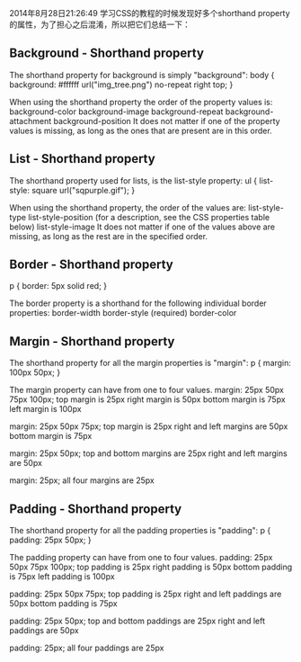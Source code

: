 2014年8月28日21:26:49
学习CSS的教程的时候发现好多个shorthand property的属性，为了担心之后混淆，所以把它们总结一下：

## Background - Shorthand property

The shorthand property for background is simply "background":
body {
    background: #ffffff url("img_tree.png") no-repeat right top;
}

 When using the shorthand property the order of the property values is:
background-color
background-image
background-repeat
background-attachment
background-position
It does not matter if one of the property values is missing, as long as the ones that are present are in this order.

## List - Shorthand property

The shorthand property used for lists, is the list-style property:
ul {
    list-style: square url("sqpurple.gif");
}

When using the shorthand property, the order of the values are:
list-style-type
list-style-position (for a description, see the CSS properties table below)
list-style-image
It does not matter if one of the values above are missing, as long as the rest are in the specified order.

## Border - Shorthand property

p {
    border: 5px solid red;
}

The border property is a shorthand for the following individual border properties:
border-width
border-style (required)
border-color

## Margin - Shorthand property

The shorthand property for all the margin properties is "margin":
p {
    margin: 100px 50px;
}

The margin property can have from one to four values.
margin: 25px 50px 75px 100px;
top margin is 25px
right margin is 50px
bottom margin is 75px
left margin is 100px

margin: 25px 50px 75px;
top margin is 25px
right and left margins are 50px
bottom margin is 75px

margin: 25px 50px;
top and bottom margins are 25px
right and left margins are 50px

margin: 25px;
all four margins are 25px

## Padding - Shorthand property

The shorthand property for all the padding properties is "padding":
p {
    padding: 25px 50px;
}

The padding property can have from one to four values.
padding: 25px 50px 75px 100px;
top padding is 25px
right padding is 50px
bottom padding is 75px
left padding is 100px

padding: 25px 50px 75px;
top padding is 25px
right and left paddings are 50px
bottom padding is 75px

padding: 25px 50px;
top and bottom paddings are 25px
right and left paddings are 50px

padding: 25px;
all four paddings are 25px




